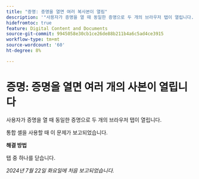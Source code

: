 ```yaml
---
title: "증명: 증명을 열면 여러 복사본이 열림"
description: '"사용자가 증명을 열 때 동일한 증명으로 두 개의 브라우저 탭이 열립니다. ”'
hidefromtoc: true
feature: Digital Content and Documents
source-git-commit: 9945058e30cb1ce26de88b211b4a6c5ad4ce3915
workflow-type: tm+mt
source-wordcount: '60'
ht-degree: 8%

---
```



# 증명: 증명을 열면 여러 개의 사본이 열립니다

사용자가 증명을 열 때 동일한 증명으로 두 개의 브라우저 탭이 열립니다.

통합 셸을 사용할 때 이 문제가 보고되었습니다.

**해결 방법**

탭 중 하나를 닫습니다.

_2024년 7월 22일 화요일에 처음 보고되었습니다._
